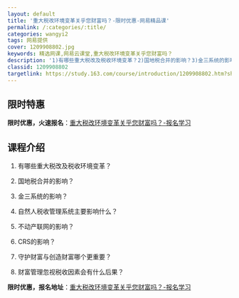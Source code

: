 ```yaml
---
layout: default
title: '重大税改环境变革关乎您财富吗？-限时优惠-网易精品课'
permalink: /:categories/:title/
categories: wangyi2
tags: 网易提供
cover: 1209908802.jpg
keywords: 精选网课,网易云课堂,重大税改环境变革关乎您财富吗？
description: '1)有哪些重大税改及税收环境变革？2)国地税合并的影响？3)金三系统的影响？4)自然人税收管理系统主要影响什么？5)不动'
classid: 1209908802
targetlink: https://study.163.com/course/introduction/1209908802.htm?share=1&shareId=1025206652&utm_campaign=share&utm_medium=iphoneShare&utm_source=&utm_u=1025206652
---
```


## 限时特惠

**限时优惠，火速报名**：[重大税改环境变革关乎您财富吗？-报名学习](https://study.163.com/course/introduction/1209908802.htm?share=1&shareId=1025206652&utm_campaign=share&utm_medium=iphoneShare&utm_source=&utm_u=1025206652)

## 课程介绍

1)	有哪些重大税改及税收环境变革？

2)	国地税合并的影响？

3)	金三系统的影响？

4)	自然人税收管理系统主要影响什么？

5)	不动产联网的影响？

6)	CRS的影响？

7)	守护财富与创造财富哪个更重要？

8)	财富管理忽视税收因素会有什么后果？

**限时优惠，报名地址**：[重大税改环境变革关乎您财富吗？-报名学习](https://study.163.com/course/introduction/1209908802.htm?share=1&shareId=1025206652&utm_campaign=share&utm_medium=iphoneShare&utm_source=&utm_u=1025206652)

